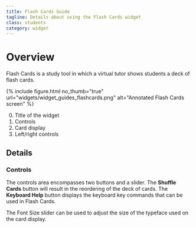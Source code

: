 ```yaml
---
title: Flash Cards Guide
tagline: Details about using the Flash Cards widget
class: students
category: widget
---
```

# Overview

Flash Cards is a study tool in which a virtual tutor shows students a deck of flash cards.

{% include figure.html
	no_thumb="true"
	url="widgets/widget_guides_flashcards.png"
	alt="Annotated Flash Cards screen"
%}

0. Title of the widget
0. Controls
0. Card display
0. Left/right controls

## Details

### Controls

The controls area encompasses two buttons and a slider. The **Shuffle Cards** button will result in the reordering of the deck of cards. The **Keyboard Help** button displays the keyboard key commands that can be used in Flash Cards.

The Font Size slider can be used to adjust the size of the typeface used on the card display.
